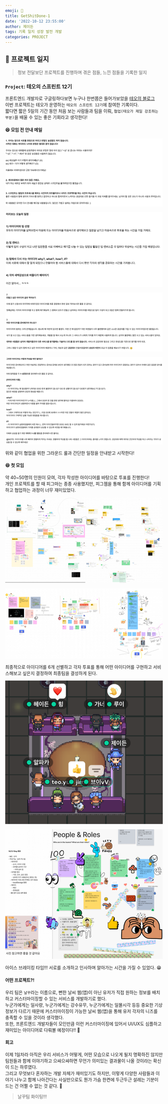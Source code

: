 ```yaml
---
emoji: 🔨
title: GetShitDone-1
date: '2022-10-12 23:55:00'
author: 제이든
tags: 기록 일지 성장 발전 개발
categories: PROJECT
---
```


## 🔨 프로젝트 일지

> 정보 전달보단 프로젝트를 진행하며 겪은 점들, 느낀 점들을 기록한 일지

### `Project`: 테오의 스프린트 12기

프론트엔드 개발자로 구글링하다보면 누구나 한번쯤은 들어가보았을 [테오의 블로그](https://velog.io/@teo)<br/>
이번 프로젝트는 테오가 운영하는 `테오의 스프린트 12기`에 참여한 기록이다.<br/>
짧다면 짧은 5일의 기간 동안 처음 보는 사람들과 팀을 이뤄, `협업(테오가 제일 강조하는 부분)`을 배울 수 있는 좋은 기회라고 생각한다!

#### 😆 모임 전 안내 메일

![그라운드룰](./src/ground-rule.png)

![첫날일정](./src/preview-plan.png)

![아이디어1](./src/idea1.png)

![아이디어2](./src/idea2.png)

위와 같이 협업을 위한 그라운드 룰과 간단한 일정을 안내받고 시작한다! <br/>

#### 😆 첫 모임

약 40~50명의 인원이 모여, 각자 작성한 아이디어를 바탕으로 투표를 진행한다!<br/>
개인 프로젝트를 할 때 피그마는 종종 사용했지만, 피그젬을 통해 함께 아이디어를 기획하고 협업하는 과정이 너무 재미있었다.

![아이디어들](./src/ideas.png)

![최종아이디어](./src/ideas-final.png)

최종적으로 아이디어를 6개 선별하고 각자 투표를 통해 어떤 아이디어를 구현하고 서비스해보고 싶은지 결정하여 최종팀을 결성하게 된다.<br/>

![웨더게더](./src/weathergather.png)

![웨더 소개](./src/weather-people-roles.png)

아이스 브레이킹 타임!!! 서로를 소개하고 인사하며 알아가는 시간을 가질 수 있었다. 😁<br/>

#### 어떤 프로젝트?!

우리 팀은 `날꾸`라는 이름으로, 뻔한 날씨 웹(앱)이 아닌 유저가 직접 원하는 정보를 배치하고 커스터마이징할 수 있는 서비스를 개발하기로 했다.<br/>
누군가에게는 일사량, 누군가에게는 강수유무, 누군가에게는 일몰시각 등등 중요한 기상 정보가 다르기 때문에 커스터마이징이 가능한 날씨 웹(앱)을 통해 유저 각자의 니즈를 충족할 수 있을 것이라 생각했다.<br/>
또한, 프론트엔드 개발자들이 모인만큼 이런 커스터마이징에 있어서 UI/UX도 심플하고 재미있는 아이디어로 다뤄볼 예정이다!! 🥰

#### 회고

이제 1일차라 아직은 우리 서비스가 어떻게, 어떤 모습으로 나오게 될지 명확하진 않지만 팀원들과 함께 이야기하고 으쌰으쌰하면 무언가 의미있는 결과물이 나올 것이라는 확신이 드는 하루였다.<br/>
그리고 무엇보다 혼자하는 개발 자체가 재미있기도 하지만, 이렇게 다양한 사람들과 이야기 나누고 함께 나아간다는 사실만으로도 뭔가 가슴 한켠에 두근두근 설레는 기분이 드는 건 어쩔 수 없는 것 같다. 🤭<br/>

> 날꾸팀 화이팅!!!

```toc

```
